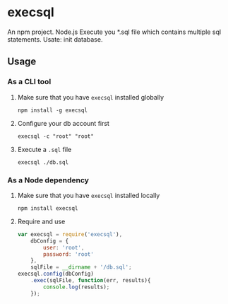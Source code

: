 execsql
=======

An npm project. Node.js
Execute you *.sql file which contains multiple sql statements. Usate: init database.

## Usage

### As a CLI tool

1. Make sure that you have `execsql` installed globally
	```shell
	npm install -g execsql
	```
2. Configure your db account first
	```shell
	execsql -c "root" "root"
	```

2. Execute a `.sql` file
	```shell
	execsql ./db.sql
	```

### As a Node dependency

1. Make sure that you have `execsql` installed locally
	```shell
	npm install execsql
	```

2. Require and use
	```js
	var execsql = require('execsql'),
		dbConfig = {
			user: 'root',
			password: 'root'
		},
		sqlFile = __dirname + '/db.sql';
	execsql.config(dbConfig)
		.exec(sqlFile, function(err, results){
			console.log(results);
		});
	```
